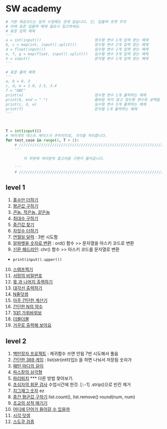 # SW academy

```python
# 기본 제공코드는 임의 수정해도 관계 없습니다. 단, 입출력 포맷 주의
# 아래 표준 입출력 예제 필요시 참고하세요.
# 표준 입력 예제
'''
a = int(input())                        정수형 변수 1개 입력 받는 예제
b, c = map(int, input().split())        정수형 변수 2개 입력 받는 예제 
d = float(input())                      실수형 변수 1개 입력 받는 예제
e, f, g = map(float, input().split())   실수형 변수 3개 입력 받는 예제
h = input()                             문자열 변수 1개 입력 받는 예제
'''

# 표준 출력 예제
'''
a, b = 6, 3
c, d, e = 1.0, 2.5, 3.4
f = "ABC"
print(a)                                정수형 변수 1개 출력하는 예제
print(b, end = " ")                     줄바꿈 하지 않고 정수형 변수와 공백을 출력하는 예제
print(c, d, e)                          실수형 변수 3개 출력하는 예제
print(f)                                문자열 1개 출력하는 예제
'''



T = int(input())
# 여러개의 테스트 케이스가 주어지므로, 각각을 처리합니다.
for test_case in range(1, T + 1):
    # ///////////////////////////////////////////////////////////////////////////////////
    '''

        이 부분에 여러분의 알고리즘 구현이 들어갑니다.

    '''
    # ///////////////////////////////////////////////////////////////////////////////////

```



## level 1

1. [홀수만 더하기](./level1/1.py)
2. [평균값 구하기](./level1/2.py)
  3. [큰놈, 작은놈, 같은놈](./level1/3.py)
  4. [최대수 구하기](./level1/4.py)
  5. [중간값 찾기](./level1/5.py)
  6. [자릿수 더하기](./level1/6.py)
  7. [연월일 달력](./level1/7.py) : 3번 시도함
  8. [알파벳을 숫자로 변환](./level1/8.py) : ord() 함수 >> 문자열을 아스키 코드로 변환
  9. [신문 헤드라인](./level1/9.py):  chr() 함수 >> 아스키 코드를 문자열로 변환
* `print(input().upper())`
10. [스탬프찍기](./level1/10.py)
11. [서랍의 비밀번호](./level1/11.py)
12. [몫 과 나머지 출력하기](./level1/12.py)
13. [대각선 출력하기](./level1/13.py)
14. [N줄덧셈](./level1/14.py)
15. [아주 간단한 계산기](./level1/15.py)
16. [간단한 N의 약수](./level1/16.py)
17. [1대1 가위바위보](./level1/17.py)
18. [더블더블](./level1/18.py)
19. [거꾸로 출력해 보아요](./level1/19.py)



## level 2

1. [백만장자 프로젝트](./level2/1.py) : 제귀함수 쓰면 안됨 7번 시도해서 풀음
2. [간단한 369 게임](./level2/2.py) : list(str(int타입)) 을 하면 나눠서 저장됨 숫자가
3. [패턴 마디의 길이](./level2/3.py)
4. [파스칼의 삼각형](./level2/4.py)
5. [파리퇴치](./level2/5.py) *** 다른 방법 찾아보기.
6. [초심자의 회문 검사](./level2/6.py) 수업시간에 한것. [::-1]  .strip()으로 빈칸 제거
7. [지그재그 숫자](./level2/7.py)  ez
8. [중간 평균값 구하기](./level2/8.py)  list.count(),  list.remove()  round(num, num)
9. [조교의 성적 매기기](./level2/9.py)  
10. [어디에 단어가 들어갈 수 있을까](./level2/10.py)  
11. [시각 덧셈](./level2/11.py)  
12. [스도쿠 검증](./level2/12.py)  




​     